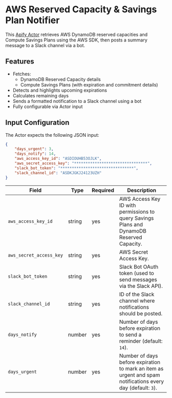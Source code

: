 # AWS Reserved Capacity & Savings Plan Notifier

This [Apify Actor](https://apify.com/actors) retrieves AWS DynamoDB reserved capacities and Compute Savings Plans using the AWS SDK, then posts a summary message to a Slack channel via a bot.

## Features
- Fetches:
    - DynamoDB Reserved Capacity details
    - Compute Savings Plans (with expiration and commitment details)
- Detects and highlights upcoming expirations
- Calculates remaining days
- Sends a formatted notification to a Slack channel using a bot
- Fully configurable via Actor input

## Input Configuration

The Actor expects the following JSON input:

```json
{
    "days_urgent": 3,
    "days_notify": 14,
    "aws_access_key_id": "ASDIOUHB53OJLK",
    "aws_secret_access_key": "********************************",
    "slack_bot_token": "********************************",
    "slack_channel_id": "ASDKJGKJ24123UZH"
}
```

| Field | Type | Required | Description |
|--------|------|-----------|-------------|
| `aws_access_key_id` | string | yes | AWS Access Key ID with permissions to query Savings Plans and DynamoDB Reserved Capacity. |
| `aws_secret_access_key` | string | yes | AWS Secret Access Key. |
| `slack_bot_token` | string | yes | Slack Bot OAuth token (used to send messages via the Slack API). |
| `slack_channel_id` | string | yes | ID of the Slack channel where notifications should be posted. |
| `days_notify` | number | yes | Number of days before expiration to send a reminder (default: `14`). |
| `days_urgent` | number | yes | Number of days before expiration to mark an item as urgent and spam notifications every day (default: `3`). |


